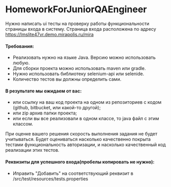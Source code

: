 # HomeworkForJuniorQAEngineer

Нужно написать ui тесты на проверку работы функциональности страницы входа в систему. Страница входа расположена по адресу https://lmslite47vr.demo.mirapolis.ru/mira

#### Требования:
+ Реализовать нужно на языке Java. Версию можно использовать любую.
+ Для сборки проекта можно использовать maven или gradle.
+ Нужно использовать библиотеку selenium-api или selenide.
+ Количество тестов вы должны определить сами. 

#### В результате мы ожидаем от вас:
+ или ссылку на ваш код проекта на одном из репозиториев с кодом (github, bitbucket, или какой-то другой);
+ или zip архив папки проекта;
+ или если вы все реализовали в одном классе, то java файл с этим классом.

При оценке вашего решения скорость выполнения задания не будет учитываться. Будет оцениваться насколько качественно покрыта тестами функциональность авторизации, и насколько качественный код реализации этих тестов.

#### Реквизиты для успешного входа(пробелы копировать не нужно):
+ Иправить "Добавить" на соответствующий реквизит в /src/test/resources/tests.properties
